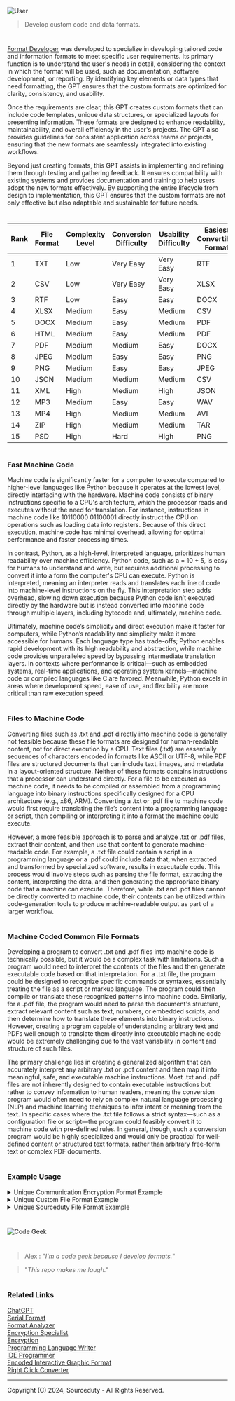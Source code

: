 ![User](https://github.com/user-attachments/assets/4f6227a4-a344-46c2-92c5-a8b7e63f8d03)

> Develop custom code and data formats.

#

[Format Developer](https://chatgpt.com/g/g-Joa1YMscU-format-developer) was developed to specialize in developing tailored code and information formats to meet specific user requirements. Its primary function is to understand the user's needs in detail, considering the context in which the format will be used, such as documentation, software development, or reporting. By identifying key elements or data types that need formatting, the GPT ensures that the custom formats are optimized for clarity, consistency, and usability.

Once the requirements are clear, this GPT creates custom formats that can include code templates, unique data structures, or specialized layouts for presenting information. These formats are designed to enhance readability, maintainability, and overall efficiency in the user's projects. The GPT also provides guidelines for consistent application across teams or projects, ensuring that the new formats are seamlessly integrated into existing workflows.

Beyond just creating formats, this GPT assists in implementing and refining them through testing and gathering feedback. It ensures compatibility with existing systems and provides documentation and training to help users adopt the new formats effectively. By supporting the entire lifecycle from design to implementation, this GPT ensures that the custom formats are not only effective but also adaptable and sustainable for future needs.

#

| Rank | File Format | Complexity Level | Conversion Difficulty | Usability Difficulty | Easiest Convertible Format |
|------|-------------|------------------|-----------------------|----------------------|----------------------------|
| 1    | TXT         | Low              | Very Easy             | Very Easy            | RTF                        |
| 2    | CSV         | Low              | Very Easy             | Very Easy            | XLSX                       |
| 3    | RTF         | Low              | Easy                  | Easy                 | DOCX                       |
| 4    | XLSX        | Medium           | Easy                  | Medium               | CSV                        |
| 5    | DOCX        | Medium           | Easy                  | Medium               | PDF                        |
| 6    | HTML        | Medium           | Easy                  | Medium               | PDF                        |
| 7    | PDF         | Medium           | Medium                | Easy                 | DOCX                       |
| 8    | JPEG        | Medium           | Easy                  | Easy                 | PNG                        |
| 9    | PNG         | Medium           | Easy                  | Easy                 | JPEG                       |
| 10   | JSON        | Medium           | Medium                | Medium               | CSV                        |
| 11   | XML         | High             | Medium                | High                 | JSON                       |
| 12   | MP3         | Medium           | Easy                  | Easy                 | WAV                        |
| 13   | MP4         | High             | Medium                | Medium               | AVI                        |
| 14   | ZIP         | High             | Medium                | Medium               | TAR                        |
| 15   | PSD         | High             | Hard                  | High                 | PNG                        |

#
### Fast Machine Code

Machine code is significantly faster for a computer to execute compared to higher-level languages like Python because it operates at the lowest level, directly interfacing with the hardware. Machine code consists of binary instructions specific to a CPU's architecture, which the processor reads and executes without the need for translation. For instance, instructions in machine code like 10110000 01100001 directly instruct the CPU on operations such as loading data into registers. Because of this direct execution, machine code has minimal overhead, allowing for optimal performance and faster processing times.

In contrast, Python, as a high-level, interpreted language, prioritizes human readability over machine efficiency. Python code, such as a = 10 + 5, is easy for humans to understand and write, but requires additional processing to convert it into a form the computer's CPU can execute. Python is interpreted, meaning an interpreter reads and translates each line of code into machine-level instructions on the fly. This interpretation step adds overhead, slowing down execution because Python code isn’t executed directly by the hardware but is instead converted into machine code through multiple layers, including bytecode and, ultimately, machine code.

Ultimately, machine code’s simplicity and direct execution make it faster for computers, while Python’s readability and simplicity make it more accessible for humans. Each language type has trade-offs; Python enables rapid development with its high readability and abstraction, while machine code provides unparalleled speed by bypassing intermediate translation layers. In contexts where performance is critical—such as embedded systems, real-time applications, and operating system kernels—machine code or compiled languages like C are favored. Meanwhile, Python excels in areas where development speed, ease of use, and flexibility are more critical than raw execution speed.

#
### Files to Machine Code

Converting files such as .txt and .pdf directly into machine code is generally not feasible because these file formats are designed for human-readable content, not for direct execution by a CPU. Text files (.txt) are essentially sequences of characters encoded in formats like ASCII or UTF-8, while PDF files are structured documents that can include text, images, and metadata in a layout-oriented structure. Neither of these formats contains instructions that a processor can understand directly. For a file to be executed as machine code, it needs to be compiled or assembled from a programming language into binary instructions specifically designed for a CPU architecture (e.g., x86, ARM). Converting a .txt or .pdf file to machine code would first require translating the file’s content into a programming language or script, then compiling or interpreting it into a format the machine could execute.

However, a more feasible approach is to parse and analyze .txt or .pdf files, extract their content, and then use that content to generate machine-readable code. For example, a .txt file could contain a script in a programming language or a .pdf could include data that, when extracted and transformed by specialized software, results in executable code. This process would involve steps such as parsing the file format, extracting the content, interpreting the data, and then generating the appropriate binary code that a machine can execute. Therefore, while .txt and .pdf files cannot be directly converted to machine code, their contents can be utilized within code-generation tools to produce machine-readable output as part of a larger workflow.

#
### Machine Coded Common File Formats

Developing a program to convert .txt and .pdf files into machine code is technically possible, but it would be a complex task with limitations. Such a program would need to interpret the contents of the files and then generate executable code based on that interpretation. For a .txt file, the program could be designed to recognize specific commands or syntaxes, essentially treating the file as a script or markup language. The program could then compile or translate these recognized patterns into machine code. Similarly, for a .pdf file, the program would need to parse the document's structure, extract relevant content such as text, numbers, or embedded scripts, and then determine how to translate these elements into binary instructions. However, creating a program capable of understanding arbitrary text and PDFs well enough to translate them directly into executable machine code would be extremely challenging due to the vast variability in content and structure of such files.

The primary challenge lies in creating a generalized algorithm that can accurately interpret any arbitrary .txt or .pdf content and then map it into meaningful, safe, and executable machine instructions. Most .txt and .pdf files are not inherently designed to contain executable instructions but rather to convey information to human readers, meaning the conversion program would often need to rely on complex natural language processing (NLP) and machine learning techniques to infer intent or meaning from the text. In specific cases where the .txt file follows a strict syntax—such as a configuration file or script—the program could feasibly convert it to machine code with pre-defined rules. In general, though, such a conversion program would be highly specialized and would only be practical for well-defined content or structured text formats, rather than arbitrary free-form text or complex PDF documents.

#
### Example Usage

<details><summary>Unique Communication Encryption Format Example</summary>
<br>

### Hybrid Encryption Communication Format

**Overview**: This format combines the strengths of both symmetric and asymmetric encryption. Asymmetric encryption is used to securely exchange a symmetric key, which is then used to encrypt the actual message.

#### Components:

1. **Asymmetric Encryption**:
   - Algorithm: RSA (Rivest–Shamir–Adleman)
   - Key Size: 2048 bits
   - Used for: Secure key exchange

2. **Symmetric Encryption**:
   - Algorithm: AES (Advanced Encryption Standard)
   - Key Size: 256 bits
   - Used for: Message encryption

3. **Message Structure**:
   - **Header**: Contains metadata about the message, including version, timestamp, and the encrypted symmetric key.
   - **Body**: The actual encrypted message data.
   - **Signature**: Optional, provides integrity and authenticity.

### Detailed Format:

#### 1. **Header**:

- **Version (2 bytes)**: Identifies the version of the encryption format.
- **Timestamp (8 bytes)**: UNIX timestamp indicating when the message was created.
- **Sender ID (Variable)**: Unique identifier for the sender (e.g., public key fingerprint).
- **Encrypted Symmetric Key (256 bytes)**: The AES key encrypted using the recipient's RSA public key.

#### 2. **Body**:

- **IV (Initialization Vector) (16 bytes)**: Randomly generated for each message, used with AES encryption.
- **Encrypted Data (Variable)**: The actual message data encrypted using the AES symmetric key.

#### 3. **Signature (Optional)**:

- **Signature (Variable)**: The message body signed with the sender's RSA private key, ensuring integrity and authenticity.

### Message Flow Example:

1. **Message Creation**:
   - The sender generates a 256-bit AES symmetric key.
   - The sender encrypts the AES key using the recipient's RSA public key.
   - The sender encrypts the message body using AES encryption with the generated key.
   - The sender creates a message header, including metadata and the encrypted AES key.
   - Optionally, the sender signs the message body using their RSA private key.

2. **Message Transmission**:
   - The complete message, including header, body, and optional signature, is transmitted to the recipient.

3. **Message Decryption**:
   - The recipient extracts the encrypted AES key from the header and decrypts it using their RSA private key.
   - The recipient uses the decrypted AES key to decrypt the message body.
   - Optionally, the recipient verifies the signature using the sender's public key.

### Example Message Structure (in Bytes):

```
| Header |

Version: 0x01 0x00
Timestamp: 0x5F3B5E7B
Sender ID: 0xA1B2C3D4E5F6G7H8
Encrypted AES Key: 0x123456789ABCDEF...

| Body |

IV: 0x1A2B3C4D5E6F7081
Encrypted Data: 0x9F8E7D6C5B4A3B2C...

| Signature (Optional) |

Signature: 0xABCDEF0123456789...
```

### Advantages of This Format:

- **Security**: Combines the security of RSA for key exchange with the efficiency of AES for data encryption.
- **Flexibility**: The format is adaptable and can be extended with additional metadata or security features.
- **Integrity and Authenticity**: Optional signature ensures the message has not been tampered with and verifies the sender's identity.

This format provides a solid foundation for secure communication, suitable for scenarios where both security and performance are important.

<br>
</details>

<details><summary>Unique Custom File Format Example</summary>
<br>

This is an example of a custom file format that could be used for configuring a simple web application. The format is designed to be human-readable and easily parsed by software.

File Format: .webappconfig

```
# Web Application Configuration File
# This file contains the settings for configuring the web application

[AppSettings]
AppName = MyWebApp                 # Name of the application
Version = 1.0.0                    # Version of the application
Port = 8080                        # Port on which the application will run
DebugMode = true                   # Enable or disable debug mode

[DatabaseConfig]
DBType = PostgreSQL                # Type of the database (e.g., PostgreSQL, MySQL, SQLite)
DBHost = localhost                 # Database host
DBPort = 5432                      # Database port
DBName = mywebapp_db               # Database name
DBUser = dbuser                    # Database user
DBPassword = dbpassword            # Database password (consider using environment variables for security)

[Logging]
LogLevel = INFO                    # Logging level (e.g., DEBUG, INFO, WARN, ERROR)
LogToFile = true                   # Enable or disable logging to file
LogFilePath = /var/log/mywebapp.log # Path to the log file

[AuthSettings]
EnableAuth = true                  # Enable or disable authentication
AuthProvider = OAuth2              # Authentication provider (e.g., OAuth2, LDAP)
OAuth2ClientID = your_client_id    # OAuth2 Client ID
OAuth2ClientSecret = your_client_secret # OAuth2 Client Secret

[FeatureToggles]
EnableFeatureX = false             # Toggle for enabling Feature X
EnableBetaFeatures = true          # Toggle for enabling beta features
```

Explanation:

- Sections: The file is divided into sections, each starting with a header in square brackets, such as [AppSettings]. Each section groups related configuration settings.
- Key-Value Pairs: Within each section, configuration settings are specified as key-value pairs, using the format Key = Value.
- Comments: Lines beginning with # are comments and are ignored by the parser. They are used to provide descriptions or instructions.
- Data Types: Values are stored as strings but can represent different data types (e.g., boolean, integer) as needed by the application.

This format is simple and intuitive, making it easy for developers to configure and for the application to parse.

<br>
</details>

<details><summary>Unique Sourceduty File Format Example</summary>
<br>

Here's an example of a custom file format designed for configuring a system called "Sourceduty". The file format uses the .sourceduty extension and is structured to store various settings and information specific to Sourceduty.

File Format: .sourceduty

```
# Sourceduty Configuration File
# This file contains the settings and information for configuring SourceDuty

[SourceInfo]
SourceName = MySourceduty             # Name of the source
SourceID = SD123456                   # Unique identifier for the source
SourceType = API                      # Type of source (e.g., API, Database, Webhook)
SourceURL = https://api.example.com   # URL or endpoint for the source
SourceVersion = 2.1.0                 # Version of the source

[Credentials]
AuthMethod = APIKey                   # Authentication method (e.g., APIKey, OAuth2, BasicAuth)
APIKey = your_api_key_here            # API key for accessing the source
OAuthClientID =                       # OAuth2 Client ID (required if using OAuth2)
OAuthClientSecret =                   # OAuth2 Client Secret (required if using OAuth2)
BasicAuthUser =                       # BasicAuth username (required if using BasicAuth)
BasicAuthPassword =                   # BasicAuth password (required if using BasicAuth)

[SyncSettings]
SyncFrequency = 15                    # Frequency of synchronization in minutes
AutoSync = true                       # Enable or disable automatic syncing
LastSyncTime = 2024-08-05T12:00:00    # Timestamp of the last synchronization

[AlertSettings]
EnableAlerts = true                   # Enable or disable alerts
AlertEmail = alerts@example.com       # Email address for receiving alerts
AlertThreshold = 10                   # Threshold for triggering alerts (e.g., number of errors)

[Logging]
LogLevel = DEBUG                      # Logging level (e.g., DEBUG, INFO, WARN, ERROR)
LogFilePath = /var/log/sourceduty.log # Path to the log file

[FeatureFlags]
EnableAdvancedFeatures = false        # Enable or disable advanced features
```

Explanation of Changes:

- Refinement of Section Names: Each section name clearly describes its purpose, making the file more intuitive.
- Clearer Comments: Comments are updated to be more descriptive and guide the user on what each setting is for.
- Improved Placeholder Values: Some fields that may not always be needed (e.g., OAuth2 credentials) are included but commented on to clarify their usage.

This structure aims to make configuring Sourceduty straightforward and easy to understand.

<br>
</details>

#

![Code Geek](https://github.com/user-attachments/assets/96356f65-7071-4371-931f-ebe339d05f2a)

#

> Alex : "*I'm a code geek because I develop formats.*"

> "*This repo makes me laugh.*"

#
### Related Links

[ChatGPT](https://github.com/sourceduty/ChatGPT)
<br>
[Serial Format](https://github.com/sourceduty/Serial_Format)
<br>
[Format Analyzer](https://github.com/sourceduty/Format_Analyzer)
<br>
[Encryption Specialist](https://chatgpt.com/g/g-AClVroVDs-encryption-specialist)
<br>
[Encryption](https://github.com/sourceduty/Encryption)
<br>
[Programming Language Writer](https://github.com/sourceduty/Programming_Language_Writer)
<br>
[IDE Programmer](https://github.com/sourceduty/IDE_Programmer)
<br>
[Encoded Interactive Graphic Format](https://github.com/sourceduty/Encoded_Interactive_Graphic_Format)
<br>
[Right Click Converter](https://github.com/sourceduty/Right_Click_Converter)

***
Copyright (C) 2024, Sourceduty - All Rights Reserved.
